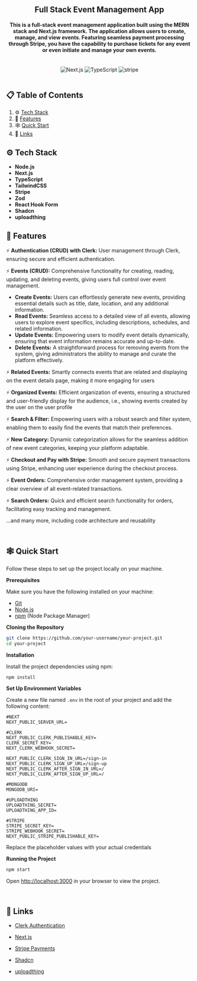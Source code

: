 <div align="center">

  <h2 align="center">Full Stack Event Management App</h2>

   <div align="center">
     <h4>This is a full-stack event management application built using the MERN stack and Next.js framework. The application allows users to create, manage, and view events.
Featuring seamless payment processing through Stripe, you have the capability to purchase tickets for any event or even initiate and manage your own events.</h4>
    </div>
    <br>

<div>
    <img src="https://img.shields.io/badge/-Next_JS_15-black?style=for-the-badge&logoColor=white&logo=nextdotjs&color=000000" alt="Next.js" />
    <img src="https://img.shields.io/badge/-TypeScript-black?style=for-the-badge&logoColor=white&logo=typescript&color=3178C6" alt="TypeScript" />
    <img src="https://img.shields.io/badge/-Stripe-black?style=for-the-badge&logoColor=white&logo=stripe&color=008CDD" alt="stripe" />
    </div>

</div>

<br>

## 📋 <a name="table">Table of Contents</a>

1. ⚙️ [Tech Stack](#tech-stack)
2. 🔋 [Features](#features)
3. 🕸️ [Quick Start](#quick-start)
5. 🔗 [Links](#links)

## <a name="tech-stack">⚙️ Tech Stack</a>


- **Node.js**
- **Next.js**
- **TypeScript**
- **TailwindCSS**
- **Stripe**
- **Zod**
- **React Hook Form**
- **Shadcn**
- **uploadthing**

## <a name="features">🔋 Features</a>

⚡️ **Authentication (CRUD) with Clerk:** User management through Clerk, ensuring secure and efficient authentication.

⚡️ **Events (CRUD):** Comprehensive functionality for creating, reading, updating, and deleting events, giving users full control over event management.
- **Create Events:** Users can effortlessly generate new events, providing essential details such as title, date, location, and any additional information.
- **Read Events:** Seamless access to a detailed view of all events, allowing users to explore event specifics, including descriptions, schedules, and related information.
- **Update Events:** Empowering users to modify event details dynamically, ensuring that event information remains accurate and up-to-date.
- **Delete Events:** A straightforward process for removing events from the system, giving administrators the ability to manage and curate the platform effectively.
        
⚡️ **Related Events:** Smartly connects events that are related and displaying on the event details page, making it more engaging for users
    
⚡️ **Organized Events:** Efficient organization of events, ensuring a structured and user-friendly display for the audience, i.e., showing events created by the user on the user profile
    
⚡️ **Search & Filter:** Empowering users with a robust search and filter system, enabling them to easily find the events that match their preferences.
    
⚡️ **New Category:** Dynamic categorization allows for the seamless addition of new event categories, keeping your platform adaptable.
    
⚡️ **Checkout and Pay with Stripe:** Smooth and secure payment transactions using Stripe, enhancing user experience during the checkout process.
    
⚡️ **Event Orders:** Comprehensive order management system, providing a clear overview of all event-related transactions.
    
⚡️ **Search Orders:** Quick and efficient search functionality for orders, facilitating easy tracking and management.

...and many more, including code architecture and reusability 

<br>

## <a name="quick-start">🕸️ Quick Start</a>

Follow these steps to set up the project locally on your machine.

**Prerequisites**

Make sure you have the following installed on your machine:

- [Git](https://git-scm.com/)
- [Node.js](https://nodejs.org/en)
- [npm](https://www.npmjs.com/) (Node Package Manager)


**Cloning the Repository**

```bash
git clone https://github.com/your-username/your-project.git
cd your-project
```

**Installation**

Install the project dependencies using npm:

```bash
npm install
```

**Set Up Environment Variables**

Create a new file named `.env` in the root of your project and add the following content:

```env
#NEXT
NEXT_PUBLIC_SERVER_URL=

#CLERK
NEXT_PUBLIC_CLERK_PUBLISHABLE_KEY=
CLERK_SECRET_KEY=
NEXT_CLERK_WEBHOOK_SECRET=

NEXT_PUBLIC_CLERK_SIGN_IN_URL=/sign-in
NEXT_PUBLIC_CLERK_SIGN_UP_URL=/sign-up
NEXT_PUBLIC_CLERK_AFTER_SIGN_IN_URL=/
NEXT_PUBLIC_CLERK_AFTER_SIGN_UP_URL=/

#MONGODB
MONGODB_URI=

#UPLOADTHING
UPLOADTHING_SECRET=
UPLOADTHING_APP_ID=

#STRIPE
STRIPE_SECRET_KEY=
STRIPE_WEBHOOK_SECRET=
NEXT_PUBLIC_STRIPE_PUBLISHABLE_KEY=
```

Replace the placeholder values with your actual credentials

**Running the Project**

```bash
npm start
```

Open [http://localhost:3000](http://localhost:3000) in your browser to view the project.

<br>

## <a name="links">🔗 Links</a>

- [Clerk Authentication](https://clerk.com/) 

- [Next.js](https://nextjs.org/)

- [Stripe Payments](https://stripe.com/ie)

- [Shadcn](https://ui.shadcn.com/)

- [uploadthing](https://uploadthing.com/)
